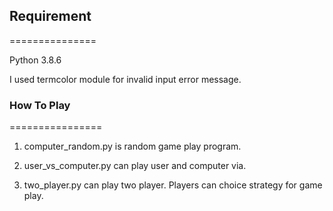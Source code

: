 ## Requirement
===============

Python 3.8.6

I used termcolor module for invalid input error message.


### How To Play
================

1. computer_random.py is random game play program.

2. user_vs_computer.py can play user and computer via. 

3. two_player.py can play two player. Players can choice strategy for game play.
